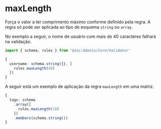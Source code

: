 # maxLength

Força o valor a ter comprimento máximo conforme definido pela regra. A regra só pode ser aplicada ao tipo de esquema `string` ou `array`.

No exemplo a seguir, o nome de usuário com mais de 40 caracteres falhará na validação.

```ts
import { schema, rules } from '@ioc:Adonis/Core/Validator'

{
  username: schema.string({}, [
    rules.maxLength(40)
  ])
}
```

A seguir está um exemplo de aplicação da regra `maxLength` em uma matriz.

```ts
{
  tags: schema
    .array([
      rules.maxLength(10)
    ])
    .members(schema.string())
}
```
